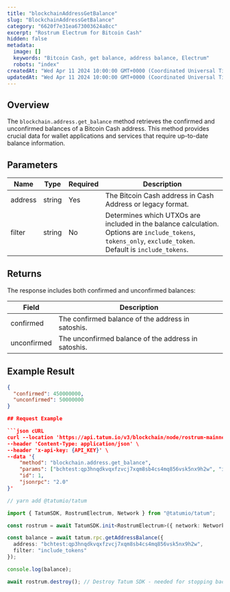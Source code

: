 ```yaml
---
title: "blockchainAddressGetBalance"
slug: "BlockchainAddressGetBalance"
category: "6620f7e31ea673003624a8cc"
excerpt: "Rostrum Electrum for Bitcoin Cash"
hidden: false
metadata:
  image: []
  keywords: "Bitcoin Cash, get balance, address balance, Electrum"
  robots: "index"
createdAt: "Wed Apr 11 2024 10:00:00 GMT+0000 (Coordinated Universal Time)"
updatedAt: "Wed Apr 11 2024 10:00:00 GMT+0000 (Coordinated Universal Time)"
---
```


## Overview

The `blockchain.address.get_balance` method retrieves the confirmed and unconfirmed balances of a Bitcoin Cash address. This method provides crucial data for wallet applications and services that require up-to-date balance information.

## Parameters

| Name    | Type   | Required | Description                                                   |
| ------- | ------ | -------- | ------------------------------------------------------------- |
| address | string | Yes      | The Bitcoin Cash address in Cash Address or legacy format.    |
| filter  | string | No       | Determines which UTXOs are included in the balance calculation. Options are `include_tokens`, `tokens_only`, `exclude_token`. Default is `include_tokens`. |

## Returns

The response includes both confirmed and unconfirmed balances:

| Field            | Description                                                    |
| ---------------- | -------------------------------------------------------------- |
| confirmed        | The confirmed balance of the address in satoshis.              |
| unconfirmed      | The unconfirmed balance of the address in satoshis.            |

## Example Result

```json
{
  "confirmed": 450000000,
  "unconfirmed": 50000000
}

## Request Example

```json cURL
curl --location 'https://api.tatum.io/v3/blockchain/node/rostrum-mainnet/' \
--header 'Content-Type: application/json' \
--header 'x-api-key: {API_KEY}' \
--data '{
    "method": "blockchain.address.get_balance",
    "params": ["bchtest:qp3hnqdkvqxfzvcj7xqm8sb4cs4mq856vsk5nx9h2w", "include_tokens"],
    "id": 1,
    "jsonrpc": "2.0"
}'
```
```typescript
// yarn add @tatumio/tatum

import { TatumSDK, RostrumElectrum, Network } from "@tatumio/tatum";

const rostrum = await TatumSDK.init<RostrumElectrum>({ network: Network.BITCOIN_CASH_MAINNET });

const balance = await tatum.rpc.getAddressBalance({
  address: "bchtest:qp3hnqdkvqxfzvcj7xqm8sb4cs4mq856vsk5nx9h2w",
  filter: "include_tokens"
});

console.log(balance);

await rostrum.destroy(); // Destroy Tatum SDK - needed for stopping background jobs
```
